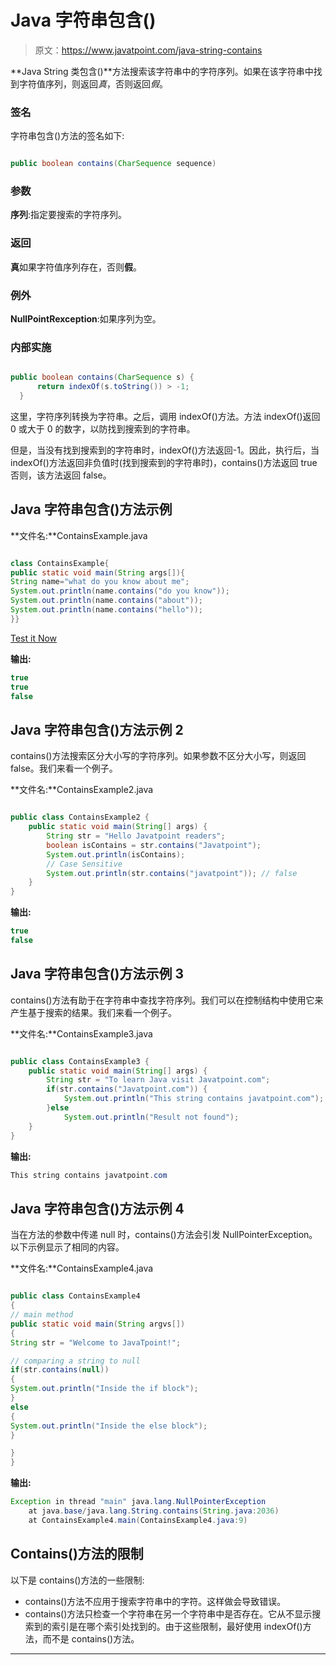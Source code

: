 # Java 字符串包含()

> 原文：<https://www.javatpoint.com/java-string-contains>

**Java String 类包含()**方法搜索该字符串中的字符序列。如果在该字符串中找到字符值序列，则返回*真*，否则返回*假*。

### 签名

字符串包含()方法的签名如下:

```java

public boolean contains(CharSequence sequence)  

```

### 参数

**序列**:指定要搜索的字符序列。

### 返回

**真**如果字符值序列存在，否则**假**。

### 例外

**NullPointRexception**:如果序列为空。

### 内部实施

```java

public boolean contains(CharSequence s) {  
      return indexOf(s.toString()) > -1;  
  }  

```

这里，字符序列转换为字符串。之后，调用 indexOf()方法。方法 indexOf()返回 0 或大于 0 的数字，以防找到搜索到的字符串。

但是，当没有找到搜索到的字符串时，indexOf()方法返回-1。因此，执行后，当 indexOf()方法返回非负值时(找到搜索到的字符串时)，contains()方法返回 true 否则，该方法返回 false。

## Java 字符串包含()方法示例

**文件名:**ContainsExample.java

```java

class ContainsExample{
public static void main(String args[]){
String name="what do you know about me";
System.out.println(name.contains("do you know"));
System.out.println(name.contains("about"));
System.out.println(name.contains("hello"));
}}

```

[Test it Now](https://www.javatpoint.com/opr/test.jsp?filename=ContainsExample)

**输出:**

```java
true
true
false

```

## Java 字符串包含()方法示例 2

contains()方法搜索区分大小写的字符序列。如果参数不区分大小写，则返回 false。我们来看一个例子。

**文件名:**ContainsExample2.java

```java

public class ContainsExample2 {
	public static void main(String[] args) {
		String str = "Hello Javatpoint readers";
		boolean isContains = str.contains("Javatpoint");
		System.out.println(isContains);
		// Case Sensitive
		System.out.println(str.contains("javatpoint")); // false
	}
}

```

**输出:**

```java
true
false

```

## Java 字符串包含()方法示例 3

contains()方法有助于在字符串中查找字符序列。我们可以在控制结构中使用它来产生基于搜索的结果。我们来看一个例子。

**文件名:**ContainsExample3.java

```java

public class ContainsExample3 {	
	public static void main(String[] args) {		
		String str = "To learn Java visit Javatpoint.com";		
		if(str.contains("Javatpoint.com")) {
			System.out.println("This string contains javatpoint.com");
		}else
			System.out.println("Result not found");		
	}
}

```

**输出:**

```java
This string contains javatpoint.com

```

## Java 字符串包含()方法示例 4

当在方法的参数中传递 null 时，contains()方法会引发 NullPointerException。以下示例显示了相同的内容。

**文件名:**ContainsExample4.java

```java

public class ContainsExample4 
{
// main method
public static void main(String argvs[])
{
String str = "Welcome to JavaTpoint!";

// comparing a string to null
if(str.contains(null))
{
System.out.println("Inside the if block");
}
else
{
System.out.println("Inside the else block");
}

}
}

```

**输出:**

```java
Exception in thread "main" java.lang.NullPointerException
	at java.base/java.lang.String.contains(String.java:2036)
	at ContainsExample4.main(ContainsExample4.java:9)

```

## Contains()方法的限制

以下是 contains()方法的一些限制:

*   contains()方法不应用于搜索字符串中的字符。这样做会导致错误。
*   contains()方法只检查一个字符串在另一个字符串中是否存在。它从不显示搜索到的索引是在哪个索引处找到的。由于这些限制，最好使用 indexOf()方法，而不是 contains()方法。

* * *